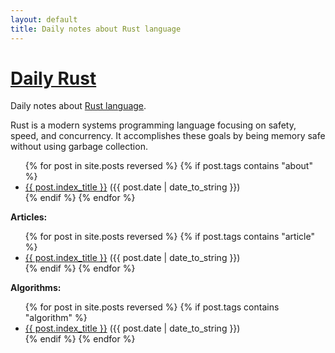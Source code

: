 ```yaml
---
layout: default
title: Daily notes about Rust language
---
```


# [Daily Rust](http://daily-rust.github.io)

Daily notes about [Rust language](https://www.rust-lang.org).

Rust is a modern systems programming language focusing on safety, speed, and concurrency. It accomplishes these goals by being memory safe without using garbage collection.

<ul class="posts">
  {% for post in site.posts reversed %}
    {% if post.tags contains "about" %}
    <li><a href="{{ BASE_PATH }}{{ post.url }}">{{ post.index_title }}</a> ({{ post.date | date_to_string }})</li>
    {% endif %}
  {% endfor %}
</ul>

**Articles:**

<ul class="posts">
  {% for post in site.posts reversed %}
    {% if post.tags contains "article" %}
    <li><a href="{{ BASE_PATH }}{{ post.url }}">{{ post.index_title }}</a> ({{ post.date | date_to_string }})</li>
    {% endif %}
  {% endfor %}
</ul>

**Algorithms:**

<ul class="posts">
  {% for post in site.posts reversed %}
    {% if post.tags contains "algorithm" %}
    <li><a href="{{ BASE_PATH }}{{ post.url }}">{{ post.index_title }}</a> ({{ post.date | date_to_string }})</li>
    {% endif %}
  {% endfor %}
</ul>
